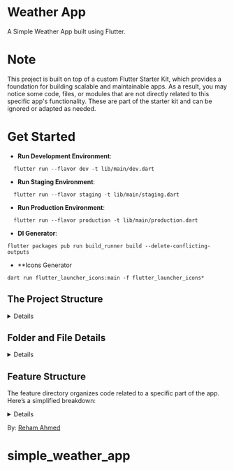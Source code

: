 
# Weather App  
A Simple Weather App built using Flutter.

# Note
This project is built on top of a custom Flutter Starter Kit, which provides a foundation for building scalable and maintainable apps. As a result, you may notice some code, files, or modules that are not directly related to this specific app's functionality. These are part of the starter kit and can be ignored or adapted as needed.

# Get Started

- **Run Development Environment**:
```shell
  flutter run --flavor dev -t lib/main/dev.dart
```
- **Run Staging Environment**:
```shell
  flutter run --flavor staging -t lib/main/staging.dart
```
- **Run Production Environment**:
```shell
  flutter run --flavor production -t lib/main/production.dart
```
- **DI Generator**:
```shell
flutter packages pub run build_runner build --delete-conflicting-outputs 
```
- **Icons Generator
```shell
dart run flutter_launcher_icons:main -f flutter_launcher_icons*
```



## The Project Structure

<details>   
   
```plaintext
├── lib/
│ ├── app/
│ │ ├── analytics/
│ │ ├── crashlytics/
│ │ ├── settings/
│ │ ├── app.dart
│ │ └── imports.dart
│ │
│ ├── main/
│ │ ├── _init.dart
│ │ ├── dev.dart
│ │ ├── production.dart
│ │ └── staging.dart
│ │
│ ├── src/
│ │ ├── common/
│ │ │ ├── _di/
│ │ │ ├── constants/
│ │ │ ├── data/
│ │ │ ├── enums/
│ │ │ ├── exceptions/
│ │ │ ├── extensions/
│ │ │ ├── localization/
│ │ │ ├── styles/
│ │ │ ├── utils/
│ │ │ └── widgets/
│ │ ├── features/
│ │ │ └── features.dart
│   │── screens/
│   │ └── screens.dart
```
</details>

## Folder and File Details
<details>
   
#### 1. `lib/app/`
   - **This folder contains the core components of the application.**
   - **`analytics/` and `crashlytics/`:** Store the code related to data analytics and crash reporting here.
   - **`settings/`:** Contains the general application settings.
   - **`app.dart`:** Main app file.
   - **`imports.dart`:** A file that includes the essential imports used across the application.

#### 2. `lib/main/`
   - **Contains the entry point files for different environments of the application.**
   - **`_init.dart`:** Contains the shared initialization across all environments.
   - **`dev.dart`, `production.dart`, `staging.dart`:** Files with specific configurations for development, production, and staging environments.

#### 3. `lib/src/`
   - **This folder contains most of the application's components.**
   
   - **`common/`:**
     - **`_di/`:** Dependency Injection management.
     - **`constants/`:** Stores general constants.
     - **`data/`:** Manages the application's data, such as data sources.
     - **`enums/`**: Holds enums used across the app.
     - **`exceptions/`**: Custom exception classes and handlers.
     - **`extensions/`**: Dart extensions to simplify code.
     - **`localization/`**: Localization setup and management
     - **`styles/`:** Manages visual styles and themes.
     - **`utils/`:** General utilities and helper functions.
     - **`widgets/`:** A collection of reusable UI components such as buttons, icons, text fields, etc.

   - **`features/`:**
     - **This folder contains the main features of the application.**
     - **`features.dart`:** Contains aggregated imports for the application's features.

   - **`screens/`:**
     - **This folder contains the various screens of the application.**
     - **`screens.dart`:** Contains aggregated imports for the screens.

</details>

## Feature Structure
The feature directory organizes code related to a specific part of the app. Here’s a simplified breakdown:
<details>
- **`features/your_feature/`**:
  The main directory for the feature.

- **`features/your_feature/application/`**:
  Contains business logic and services for the feature.
  - **`services/`**:
    - **`service_name.dart`**: is used to manage business logic and operations independently from data access and UI components

- **`features/your_feature/data/`**:
  Manages data-related tasks for the feature.
  - **`repositories/`**:
    - **`repository_name.dart`**: Handles data storage and retrieval.
  - **`source/`**:
    - **`local/`**: For local data sources (e.g., databases).
    - **`remote/`**: For remote data sources (e.g., APIs).

- **`features/your_feature/domain/`**:
  Defines Specific business logic and data models related to the feature.
  - **`entities/`**: Contains data models or value objects.
  - **`i_repositories/`**: Interfaces for repositories.

- **`features/your_feature/presentation/`**:
  Manages the user interface and state.
  - **`cubit/`**: State management logic.
  - **`widgets/`**: UI components 

### Summary

- **`application/`**: Addational Logic For the ui & Validation.
- **`data/`**: Data handling (local and remote).
- **`domain/`**: Core Domain business logic and entities.
- **`presentation/`**: User interface and state management.
</details>



By: [Reham Ahmed](https://www.linkedin.com/in/rehamahmedibrahim/)
# simple_weather_app
